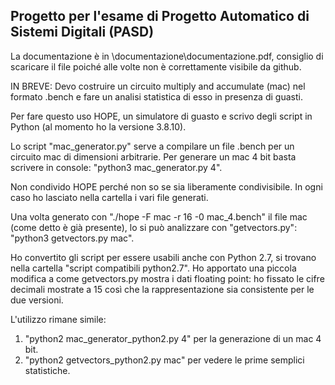 ## Progetto per l'esame di Progetto Automatico di Sistemi Digitali (PASD)

La documentazione è in \documentazione\documentazione.pdf, consiglio di scaricare il file poiché alle volte non è correttamente visibile da github.

IN BREVE: 
Devo costruire un circuito multiply and accumulate (mac) nel formato .bench e fare un analisi statistica di esso in presenza di guasti.

Per fare questo uso HOPE, un simulatore di guasto e scrivo degli script in Python (al momento ho la versione 3.8.10).

Lo script "mac_generator.py" serve a compilare un file .bench per un circuito mac di dimensioni arbitrarie.
Per generare un mac 4 bit basta scrivere in console: "python3 mac_generator.py 4".

Non condivido HOPE perché non so se sia liberamente condivisibile.
In ogni caso ho lasciato nella cartella i vari file generati.

Una volta generato con "./hope -F mac -r 16 -0 mac_4.bench" il file mac (come detto è già presente), lo si può analizzare con "getvectors.py": "python3 getvectors.py mac".

Ho convertito gli script per essere usabili anche con Python 2.7, si trovano nella cartella "script compatibili python2.7".
Ho apportato una piccola modifica a come getvectors.py mostra i dati floating point: ho fissato le cifre decimali mostrate a 15 così che la rappresentazione sia consistente per le due versioni.

L'utilizzo rimane simile: 
1) "python2 mac_generator_python2.py 4" per la generazione di un mac 4 bit.
2) "python2 getvectors_python2.py mac" per vedere le prime semplici statistiche.  